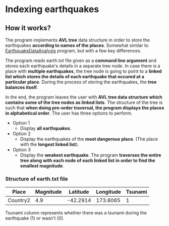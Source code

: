 # Indexing earthquakes
## How it works?
The program implements **AVL tree** data structure in order to store the earthquakes **according to names of the places**. Somewhat similar to [EarthquakeDataAnalysis](https://github.com/muhammad-guluzade/C_and_CPP/tree/main/DataStructures_C/EarthquakesDataAnalysis) program, but with a few key differences.

The program reads earth.txt file given as a **command line argument** and stores each earthquake's details in a separate tree node. In case there is a place with **multiple earthquakes**, the tree node is going to point to a **linked list which stores the details of each earthquake that occured at a particular place**. During the process of storing the earthquakes, the **tree balances itself**.

In the end, the program leaves the user with **AVL tree data structure which contains some of the tree nodes as linked lists**. The structure of the tree is such that **when doing pre-order traversal, the program displays the places in alphabetical order**. The user has three options to perform.
- Option 1
  - Display **all earthquakes**.
- Option 2
  - Display the earthquakes of the **most dangerous place**. (The place with the **longest linked list**).
- Option 3
  - Display the **weakest earthquake**. The program **traverses the entire tree along with each node of each linked list in order to find the smallest magnitude**.

### Structure of earth.txt file
| Place     | Magnitude | Latitude  | Longitude  | Tsunami |
|-----------|-----------|-----------|------------|---------|
| Country2  | 4.9       | -42.2914  | 173.8065   | 1       |

Tsunami column represents whether there was a tsunami during the earthquake (1) or wasn't (0).
